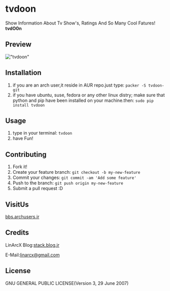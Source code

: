 # tvdoon
Show Information About Tv Show's, Ratings And So Many Cool Fatures! **tvdO0n**

## Preview
!["tvdoon"](http://uupload.ir/files/s1ia_screenshot_from_2017-03-24_13-42-08.png "tvdoon")

## Installation
1. if you are an arch user,it reside in AUR repo.just type: 
    `packer -S tvdoon-git`
2. if you have ubuntu, suse, fedora or any other linux distry; make sure that python and pip have been installed on your machine.then:
    `sudo pip install tvdoon`

## Usage
1. type in your terminal:
  `tvdoon`
2. have Fun!

## Contributing
1. Fork it!
2. Create your feature branch: `git checkout -b my-new-feature`
3. Commit your changes: `git commit -am 'Add some feature'`
4. Push to the branch: `git push origin my-new-feature`
5. Submit a pull request :D


## VisitUs
[bbs.archusers.ir](http://bbs.archusers.ir/index.php)
## Credits
LinArcX
Blog:[stack.blog.ir](http://stack.blog.ir/)

E-Mail:linarcx@gmail.com
## License
GNU GENERAL PUBLIC LICENSE(Version 3, 29 June 2007)

